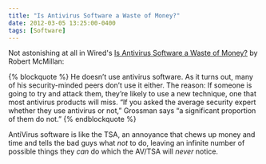 ```yaml
---
title: "Is Antivirus Software a Waste of Money?"
date: 2012-03-05 13:25:00-0400
tags: [Software]
---
```


Not astonishing at all in Wired's [Is Antivirus Software a Waste of Money?](http://www.wired.com/wiredenterprise/2012/03/antivirus/) by Robert McMillan:

{% blockquote %}
He doesn’t use antivirus software.  As it turns out, many of his security-minded peers don’t use it either. The reason: If someone is going to try and attack them, they’re likely to use a new technique, one that most antivirus products will miss. “If you asked the average security expert whether they use antivirus or not,” Grossman says “a significant proportion of them do not.”
{% endblockquote %}

AntiVirus software is like the TSA, an annoyance that chews up money and time and tells the bad guys what *not* to do, leaving an infinite number of possible things they *can* do which the AV/TSA will *never* notice.
